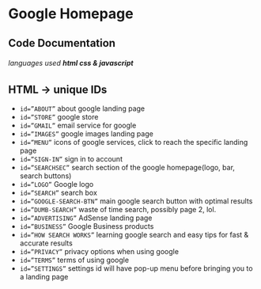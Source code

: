 # Google Homepage
## Code Documentation
###### languages used **html css & javascript**



## HTML → unique IDs
- `id=”ABOUT”`  about google landing page
- `id=”STORE”`  google store
- `id=”GMAIL”`  email service for google
- `id=”IMAGES”`  google images landing page
- `id=”MENU”` icons of google services, click to reach the specific landing page
- `id=”SIGN-IN”` sign in to account
- `id=”SEARCHSEC”` search section of the google homepage(logo, bar, search buttons)
- `id=”LOGO”` Google logo
- `id=”SEARCH”` search box
- `id=”GOOGLE-SEARCH-BTN”` main google search button with optimal results
- `id=”DUMB-SEARCH”` waste of time search, possibly page 2, lol.
- `id=”ADVERTISING”` AdSense landing page
- `id=”BUSINESS”` Google Business products
- `id=”HOW SEARCH WORKS”` learning google search and easy tips for fast & accurate results
- `id=”PRIVACY”` privacy options when using google
- `id=”TERMS”` terms of using google
- `id=”SETTINGS”` settings id will have pop-up menu before bringing you to a landing page
